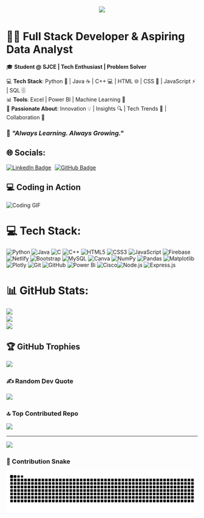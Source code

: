 <h1 align="center">
    <img src="https://readme-typing-svg.herokuapp.com/?font=Righteous&size=35&center=true&vCenter=true&width=500&height=70&duration=4000&lines=Hi+There!+👋;+I'm+Sudharsan!;" />
</h1>

# 👨‍💻 **Full Stack Developer & Aspiring Data Analyst**  
🎓 **Student @ SJCE | Tech Enthusiast | Problem Solver**

💻 **Tech Stack**: Python 🐍 | Java ☕ | C++ 💻 | HTML 🌐 | CSS 🎨 | JavaScript ⚡ | SQL 🗄️  
📊 **Tools**: Excel | Power BI | Machine Learning 🤖  
🌟 **Passionate About**: Innovation 💡 | Insights 🔍 | Tech Trends 🚀 | Collaboration 🤝  

### 🌟 *"Always Learning. Always Growing."*

## 🌐 Socials:

<div style="display: flex; gap: 10px;">
  <a href="https://www.linkedin.com/in/sudharsan1402" target="_blank">
    <img src="https://img.shields.io/badge/LinkedIn-Connect-blue?style=for-the-badge&logo=linkedin" alt="LinkedIn Badge" style="height: 40px;">
  </a>
  <a href="https://github.com/Sudharsan1402" target="_blank">
    <img src="https://img.shields.io/badge/GitHub-Follow-black?style=for-the-badge&logo=github" alt="GitHub Badge" style="height: 40px;">
  </a>
</div>

## 💻 Coding in Action
![Coding GIF](https://media.giphy.com/media/SWoSkN6DxTszqIKEqv/giphy.gif)



# 💻 Tech Stack:
![Python](https://img.shields.io/badge/python-3670A0?style=for-the-badge&logo=python&logoColor=ffdd54) ![Java](https://img.shields.io/badge/java-%23ED8B00.svg?style=for-the-badge&logo=openjdk&logoColor=white) ![C](https://img.shields.io/badge/c-%2300599C.svg?style=for-the-badge&logo=c&logoColor=white) ![C++](https://img.shields.io/badge/c++-%2300599C.svg?style=for-the-badge&logo=c%2B%2B&logoColor=white) ![HTML5](https://img.shields.io/badge/html5-%23E34F26.svg?style=for-the-badge&logo=html5&logoColor=white) ![CSS3](https://img.shields.io/badge/css3-%231572B6.svg?style=for-the-badge&logo=css3&logoColor=white) ![JavaScript](https://img.shields.io/badge/javascript-%23323330.svg?style=for-the-badge&logo=javascript&logoColor=%23F7DF1E) ![Firebase](https://img.shields.io/badge/firebase-%23039BE5.svg?style=for-the-badge&logo=firebase) ![Netlify](https://img.shields.io/badge/netlify-%23000000.svg?style=for-the-badge&logo=netlify&logoColor=#00C7B7) ![Bootstrap](https://img.shields.io/badge/bootstrap-%238511FA.svg?style=for-the-badge&logo=bootstrap&logoColor=white) ![MySQL](https://img.shields.io/badge/mysql-4479A1.svg?style=for-the-badge&logo=mysql&logoColor=white) ![Canva](https://img.shields.io/badge/Canva-%2300C4CC.svg?style=for-the-badge&logo=Canva&logoColor=white) ![NumPy](https://img.shields.io/badge/numpy-%23013243.svg?style=for-the-badge&logo=numpy&logoColor=white) ![Pandas](https://img.shields.io/badge/pandas-%23150458.svg?style=for-the-badge&logo=pandas&logoColor=white) ![Matplotlib](https://img.shields.io/badge/Matplotlib-%23ffffff.svg?style=for-the-badge&logo=Matplotlib&logoColor=black) ![Plotly](https://img.shields.io/badge/Plotly-%233F4F75.svg?style=for-the-badge&logo=plotly&logoColor=white) ![Git](https://img.shields.io/badge/git-%23F05033.svg?style=for-the-badge&logo=git&logoColor=white) ![GitHub](https://img.shields.io/badge/github-%23121011.svg?style=for-the-badge&logo=github&logoColor=white) ![Power Bi](https://img.shields.io/badge/power_bi-F2C811?style=for-the-badge&logo=powerbi&logoColor=black) ![Cisco](https://img.shields.io/badge/cisco-%23049fd9.svg?style=for-the-badge&logo=cisco&logoColor=black)![Node.js](https://img.shields.io/badge/node.js-339933?style=for-the-badge&logo=nodedotjs&logoColor=white) ![Express.js](https://img.shields.io/badge/express.js-%23404d59.svg?style=for-the-badge&logo=express&logoColor=%2361DAFB)






# 📊 GitHub Stats:
![](https://github-readme-stats.vercel.app/api?username=Sudharsan1402&theme=radical&hide_border=false&include_all_commits=true&count_private=true)<br/>
![](https://github-readme-streak-stats.herokuapp.com/?user=Sudharsan1402&theme=radical&hide_border=false)<br/>
![](https://github-readme-stats.vercel.app/api/top-langs/?username=Sudharsan1402&theme=radical&hide_border=false&include_all_commits=true&count_private=true&layout=compact)

## 🏆 GitHub Trophies
![](https://github-profile-trophy.vercel.app/?username=Sudharsan1402&theme=radical&no-frame=false&no-bg=false&margin-w=4)

### ✍️ Random Dev Quote
![](https://quotes-github-readme.vercel.app/api?type=horizontal&theme=radical)

### 🔝 Top Contributed Repo
![](https://github-contributor-stats.vercel.app/api?username=Sudharsan1402&limit=5&theme=radical&combine_all_yearly_contributions=true)

---
[![](https://visitcount.itsvg.in/api?id=Sudharsan1402&icon=0&color=0)](https://visitcount.itsvg.in)

### 🐍 Contribution Snake


![Snake animation](https://github.com/Sudharsan1402/Sudharsan1402/blob/output/github-contribution-grid-snake.svg)

<!-- Proudly created with GPRM ( https://gprm.itsvg.in ) -->
